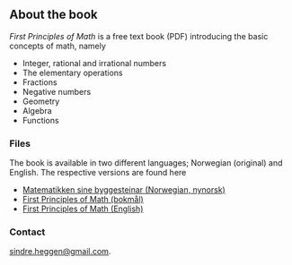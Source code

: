 ## About the book

_First Principles of Math_ is a free text book (PDF) introducing the basic concepts of math, namely

- Integer, rational and irrational numbers
- The elementary operations
- Fractions
- Negative numbers
- Geometry
- Algebra
- Functions

### Files

The book is available in two different languages; Norwegian (original) and English. The respective versions are found here

- [Matematikken sine byggesteinar (Norwegian, nynorsk)](https://github.com/sindrsh/FirstPrinciplesOfMath/blob/master/G.pdf)
- [First Principles of Math (bokmål)](https://github.com/sindrsh/FirstPrinciplesOfMath/blob/master/G_bm.pdf) 
- [First Principles of Math (English)](https://github.com/sindrsh/FirstPrinciplesOfMath/blob/master/G_eng.pdf)


### Contact
sindre.heggen@gmail.com.
